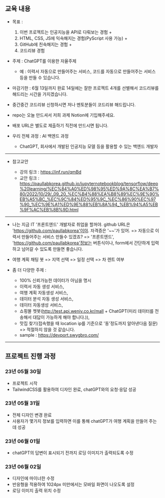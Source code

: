 ## 교육 내용

* 목표 : 
    1. 이번 프로젝트는 인공지능을 API로 다뤄보는 경험 + 
    2. HTML, CSS, JS에 익숙해지는 경험(PyScript 사용 가능) + 
    3. GitHub에 친숙해지는 경험 + 
    4. 코드리뷰 경험

* 주제 : ChatGPT를 이용한 자율주제
    * 예 : 이력서 자동으로 만들어주는 서비스, 코드를 자동으로 만들어주는 서비스 등을 만들 수 있습니다.

* 마감기한 : 6월 13일까지 완료 14일에는 잘한 프로젝트 4개를 선별해서 코드리뷰를 해드리는 시간을 가지겠습니다.

* 중간중간 코드리뷰 신청하시면 저나 멘토분들이 코드리뷰 해드립니다.

* repo는 오늘 만드셔서 저희 과제 Notion에 기입해주세요.

* 배포 URL은 별도로 제출하기 직전에 만드시면 됩니다.

* 우리 전체 과정 : AI 백엔드 과정
    - ChatGPT, 회사에서 개발된 인공지능 모델 등을 활용할 수 있는 백엔드 개발자

---

* 참고교안

    * 강의 링크 : https://inf.run/qmBd
    * 교안 링크 : https://paullabkorea.github.io/jupyternotebookblog/tensorflow/deep%20learning/%EC%84%A0%ED%98%95%ED%9A%8C%EA%B7%80/2022/10/29/_09_20_%EC%B4%88%EA%B8%89%EC%9E%90%EB%A5%BC_%EC%9C%84%ED%95%9C_%EC%86%90%EC%97%90_%EC%9E%A1%ED%9E%88%EB%8A%94_%EB%94%A5%EB%9F%AC%EB%8B%9D.html

---

* 나는 지금 IT '프론트엔드' 개발자로 취업을 할꺼야. github URL은 'https://github.com/paullabkorea'이야. 자격증은 '~~'가 있어.
 => 자동으로 이력서 만들어주는 서비스 만들수 있겠죠?
 => '프론트엔드', 'https://github.com/paullabkorea'정보는 버튼식이나, form에서 간단하게 입력하고 넘어갈 수 있도록 만들면 좋습니다.

* 여행 계획 채팅 봇
=> 지역 선택
=> 일정 선택
=> 차 렌트 여부

* 좀 더 다양한 주제 : 
    * 100% 신뢰가능한 데이터가 아님을 명시
    * 이력서 자동 생성 서비스, 
    * 여행 계획 자동생성 서비스, 
    * 데이터 분석 자동 생성 서비스, 
    * 데이터 자동생성 서비스, 
    * 쇼핑몰 쳇봇(http://test.api.weniv.co.kr/mall + ChatGPT(미리 데이터를 전송해서 대답이 가능하게 해야 합니다.)), 
    * 맛집 찾기(접속했을 때 location ip를 기준으로 '동'정도까지 알아낸다음 질문) => 적절하지 않을 것 같습니다.
    * sample : https://devport.swygbro.com/

---

## 프로젝트 진행 과정

### 23년 05월 30일
* 프로젝트 시작
* TailwindCSS를 활용하여 디자인 완료, chatGPT와의 요청·응답 성공

### 23년 05월 31일
* 전체 디자인 변경 완료
* 사용자가 몇가지 정보를 입력하면 이를 통해 chatGPT가 여행 계획을 만들어 주는데 성공

### 23년 06월 01일
* chatGPT의 답변이 표시되기 전까지 로딩 이미지가 출력되도록 수정

### 23년 06월 02일
* 디자인에 마이너한 수정
* 반응형을 적용하여 1024px 미만에서는 모바일 화면이 나오도록 설정
* 로딩 이미지 출력 위치 수정